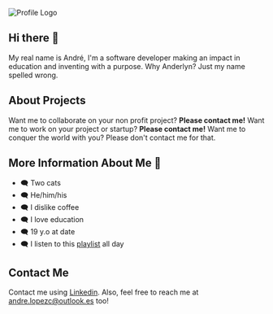 ![Profile Logo](https://i.imgur.com/Yf7VtAd.png)

## Hi there 👋
My real name is André, I'm a software developer making an impact in education and inventing with a purpose. Why Anderlyn? Just my name spelled wrong. 

## About Projects
Want me to collaborate on your non profit project? **Please contact me!** Want me to work on your project or startup? **Please contact me!** Want me to conquer the world with you? Please don't contact me for that.

## More Information About Me 🍣
* 🗨️ Two cats
* 🗨️ He/him/his
* 🗨️ I dislike coffee
* 🗨️ I love education
* 🗨️ 19 y.o at date
* 🗨️ I listen to this [playlist](https://open.spotify.com/playlist/2kE0cvz8f6YzBEKb9ZMiTc?si=1467bc103b984296) all day

## Contact Me
Contact me using [Linkedin](https://www.linkedin.com/in/alstoria/). Also, feel free to reach me at andre.lopezc@outlook.es too!
